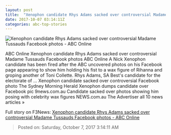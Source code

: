 ```yaml
---
layout: post
title:  "Xenophon candidate Rhys Adams sacked over controversial Madame Tussauds Facebook photos - ABC Online"
date: 2017-10-07 03:14:11Z
categories: abc-top-stories
---
```


![Xenophon candidate Rhys Adams sacked over controversial Madame Tussauds Facebook photos - ABC Online](http://www.abc.net.au/news/image/9026584-1x1-700x700.jpg)

ABC Online Xenophon candidate Rhys Adams sacked over controversial Madame Tussauds Facebook photos ABC Online A Nick Xenophon candidate has been fired after the ABC uncovered photos on his Facebook page appearing to show him holding his fist to a wax figure of Rihanna and groping another of Toni Collette. Rhys Adams, SA Best's candidate for the electorate of ... Xenophon candidate sacked over controversial Facebook photo The Sydney Morning Herald Xenophon dumps candidate over Facebook pic 9news.com.au Candidate sacked over photos showing him posing with celebrity wax figures NEWS.com.au The Advertiser all 10 news articles »


Full story on F3News: [Xenophon candidate Rhys Adams sacked over controversial Madame Tussauds Facebook photos - ABC Online](http://www.f3nws.com/n/N2kB4G)

> Posted on: Saturday, October 7, 2017 3:14:11 AM
